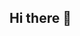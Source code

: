 ## Hi there 👋
<!--
- 🌱 I’m currently learning Cloud Computing with the help of @ LTC ...
- 👯 I’m looking to collaborate on any Cloud related project which is brginner friendly ...
- 📫 How to reach me: @mohamedcarabow ...
-->
